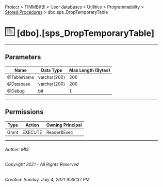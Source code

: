 #### 

[Project](../../../../../index.md) > [TIMMBI\\BI](../../../../index.md) > [User databases](../../../index.md) > [Utilities](../../index.md) > [Programmability](../index.md) > [Stored Procedures](Stored_Procedures.md) > dbo.sps_DropTemporaryTable

# ![Stored Procedures](../../../../../Images/StoredProcedure32.png) [dbo].[sps_DropTemporaryTable]

---

## <a name="#parameters"></a>Parameters

| Name | Data Type | Max Length (Bytes) |
|---|---|---|
| @TableName | varchar(200) | 200 |
| @Database | varchar(200) | 200 |
| @Debug | bit | 1 |


---

## <a name="#permissions"></a>Permissions

| Type | Action | Owning Principal |
|---|---|---|
| Grant | EXECUTE | Reader&Exec |


---

###### Author:  MIS

###### Copyright 2021 - All Rights Reserved

###### Created: Sunday, July 4, 2021 9:38:37 PM

